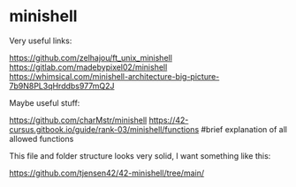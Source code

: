 # minishell

Very useful links:

https://github.com/zelhajou/ft_unix_minishell
https://gitlab.com/madebypixel02/minishell
https://whimsical.com/minishell-architecture-big-picture-7b9N8PL3qHrddbs977mQ2J


Maybe useful stuff:

https://github.com/charMstr/minishell
https://42-cursus.gitbook.io/guide/rank-03/minishell/functions #brief explanation of all allowed functions


This file and folder structure looks very solid, I want something like this:

https://github.com/tjensen42/42-minishell/tree/main/
